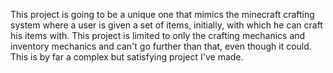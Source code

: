 This project is going to be a unique one that mimics the minecraft crafting system where a user is given a set of items, initially, with which he can craft his items with.
This project is limited to only the crafting mechanics and inventory mechanics and can't go further than that, even though it could. This is by far a complex but satisfying project I've made.

